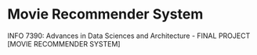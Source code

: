 # Movie Recommender System
 INFO 7390: Advances in Data Sciences and Architecture - FINAL PROJECT [MOVIE RECOMMENDER SYSTEM]
